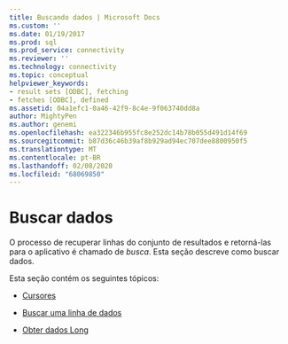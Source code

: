 ```yaml
---
title: Buscando dados | Microsoft Docs
ms.custom: ''
ms.date: 01/19/2017
ms.prod: sql
ms.prod_service: connectivity
ms.reviewer: ''
ms.technology: connectivity
ms.topic: conceptual
helpviewer_keywords:
- result sets [ODBC], fetching
- fetches [ODBC], defined
ms.assetid: 04a1efc1-0a46-42f9-8c4e-9f063740dd8a
author: MightyPen
ms.author: genemi
ms.openlocfilehash: ea322346b955fc8e252dc14b78b055d491d14f69
ms.sourcegitcommit: b87d36c46b39af8b929ad94ec707dee8800950f5
ms.translationtype: MT
ms.contentlocale: pt-BR
ms.lasthandoff: 02/08/2020
ms.locfileid: "68069850"
---
```

# <a name="fetching-data"></a>Buscar dados
O processo de recuperar linhas do conjunto de resultados e retorná-las para o aplicativo é chamado de *busca*. Esta seção descreve como buscar dados.  
  
 Esta seção contém os seguintes tópicos:  
  
-   [Cursores](../../../odbc/reference/develop-app/cursors.md)  
  
-   [Buscar uma linha de dados](../../../odbc/reference/develop-app/fetching-a-row-of-data.md)  
  
-   [Obter dados Long](../../../odbc/reference/develop-app/getting-long-data.md)
